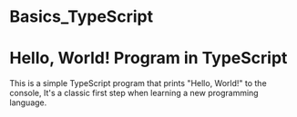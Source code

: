 # Basics_TypeScript

# Hello, World! Program in TypeScript

This is a simple TypeScript program that prints "Hello, World!" to the console,
It's a classic first step when learning a new programming language.

